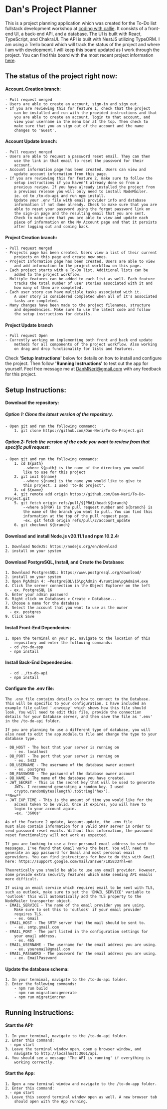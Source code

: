 # Dan's Project Planner
This is a project planning application which was created for the To-Do 
list fullstack development workshop at [coding with callie](http://coding-with-callie.com). 
It consists of a front-end UI, a back-end API, and a database. The UI is
built with React, TypeScript, and ChakraUI. The API is built with NestJS
utilizing TypeORM. I am using a Trello board which will track the status
of the project and where I am with development. I will keep this board
updated as I work through the project. You can find this board with the
most recent project information [here](https://trello.com/b/Yb5IJhSJ/to-do-list).

## The status of the project right now:

#### Account_Creation branch:
    - Pull request merged
    - Users are able to create an account, sign-in and sign out.
    - If you are reviewing this for feature 1, check that the project
        can be installed and run with the provided instructions and that
        you are able to create an account, login to that account, and 
        view your username in the menu bar at the top. Then check to
        make sure that you an sign out of the account and the name
        changes to 'Guest'.

#### Account Update branch:
    - Pull request merged
    - Users are able to request a password reset email. They can then
        use the link in that email to reset the password for their 
        account.
    - Account information page has been created. Users can view and
        update account information from this page.
    - If you are reviewing this for feature 2, make sure to follow the
        setup instructions if you haven't already done so from a
        previous review. If you have already installed the project from
        a previous release you will only need to install NodeMailer.
        ie. cd to /to-do-api and run npm install.
        Update your .env file with email provider info and database 
        information if not done already. Check to make sure that you are
        able to reset your password using the forgot password link on 
        the sign-in page and the resulting email that you are sent. 
        Check to make sure that you are able to view and update each 
        piece of information on the My Account page and that it persists
        after logging out and coming back.
        
#### Project Creation branch:
    - Pull request merged
    - Projects page has been created. Users view a list of their current
        projects on this page and create new ones.
    - Project Information page has been created. Users are able to view
        and add information to the project workflow on this page. 
    - Each project starts with a To-Do list. Additional lists can be 
        added to the project workflow. 
    - Multiple features can be added to each list as well. Each feature 
        tracks the total number of user stories associated with it and 
        how many of them are completed. 
    - Each user story can have multiple tasks associated with it. 
        A user story is considered completed when all of it's associated
        tasks are completed.
    - Many changes have been made to the project filenames, structure 
        and dependencies. Make sure to use the latest code and follow
        the setup instructions for details.

#### Project Update branch
    - Pull request Open
    - Currently working on implementing both front and back end update
        methods for all components of the project workflow. Also working
        on drag and drop functionality for lists and features.
    
Check **'Setup Instructions'** below for details on how to install and 
configure the project. Then follow **'Running Instructions'** to test 
out the app for yourself. Feel free message me at 
[DanMNeri@gmail.com](mailto:DanMNeri@gmail.com) with any feedback for this project. 

## Setup Instructions:

#### Download the repository:
##### **Option 1: Clone the latest version of the repository.**
    - Open git and run the following command:
        1. git clone https://github.com/Dan-Neri/To-Do-Project.git
    
##### **Option 2: Fetch the version of the code you want to review from that specific pull request:**
    - Open git and run the following commands:
        1. cd ${path}
            --where ${path} is the name of the directory you would
            like to use for this project
        2. git init ${name}
            --where ${name} is the name you would like to give to
            this project. I used 'to-do project'.
        3. cd ${name}
        4. git remote add origin https://github.com/Dan-Neri/To-Do-Project.git
        5. git fetch origin refs/pull/${PR#}/head:${branch}
            --where ${PR#} is the pull request number and ${branch} is
            the name of the branch you want to pull. You can find this
            information at the top of the pull request page.
            -ex. git fetch origin refs/pull/2/account_update
        6. git checkout ${branch}

#### Download and install Node.js v20.11.1 and npm 10.2.4:
    1. Download NodeJS: https://nodejs.org/en/download
    2. install on your system
        
#### Download PostgreSQL, Install, and Create the Database:
    1. Download PostgresSQL: https://www.postgresql.org/download/
    2. install on your system
    3. Open PgAdmin 4: ~PostgreSQL\16\pgAdmin 4\runtime\pgAdmin4.exe
    4. Click the server connection in the Object Explorer on the left 
      - ex. PostgreSQL 16
    5. Enter your admin password
    6. Right click on Databases > Create > Database...
    7. Choose a name for the database 
    8. Select the account that you want to use as the owner 
      - ex. postgres
    9. Click Save

#### Install Front-End Dependecies:
    1. Open the terminal on your pc, navigate to the location of this
        repository and enter the following commands:
      - cd /to-do-app
      - npm install
        
#### Install Back-End Dependencies:
      - cd ../to-do-api
      - npm install
          
#### Configure the .env file:
    The .env file contains details on how to connect to the Database.
    This will be specific to your configuration. I have included an
    example file called '.envcopy' which shows how this file should
    look. You will need to edit this file, provide the connection 
    details for your Database server, and then save the file as '.env'
    in the /to-do-api folder. 
    
    If you are planning to use a different type of database, you will 
    also need to edit the app.module.ts file and change the type to your
    database type.
    
    - DB_HOST - The host that your server is running on
        - ex. localhost
    - DB_PORT - The port that your server is running on
        - ex. 5432
    - DB_USERNAME - The username of the database owner account
        - ex. postgres 
    - DB_PASSWORD - The password of the database owner account
    - DB_NAME - The name of the database you have created.
    - JWT_SECRET - This is the secret key that will be used to generate
        JWTs. I recommend generating a random key. I used
        crypto.randomBytes(length).toString('hex').        
    **New** 
    - JWT_EXP_TIME - This is the amount of time you would like for the
        access token to be valid. Once it expires, you will have to
        login to your account again.
        -ex. '3600s'
    
    As of the Feature 2 update, Account-update, the .env file
    must also contain information for a valid SMTP server in order to
    send password reset emails. Without this information, the password
    reset functionality will not work as expected. 
    
    If you are looking to use a free personal email address to send the
    messages, I've found that Gmail works the best. You will need to
    generate an app password for Gmail and most personal email
    eproviders. You can find instructions for how to do this with Gmail
    here: https://support.google.com/mail/answer/185833?hl=en
    
    Theoretically you should be able to use any email provider. However,
    some provide extra security features which make sending API emails
    more difficult. 
    
    If using an email service which requires email to be sent with TLS,
    such as outlook, make sure to set the 'EMAIL_SERVICE' variable to 
    'outlook' this will automatically add the TLS property to the 
    NodeMailer transporter object.
    - EMAIL_SERVICE - The name of the email provider you are using.
        Make sure to set this to 'outlook' if your email provider 
        requires TLS.
        - ex. Gmail
    - EMAIL_HOST - The SMTP server that the mail should be sent to.
        - ex. smtp.gmail.com
    - EMAIL_PORT - The port listed in the configuration settings for
        your email address.
        - ex. 465
    - EMAIL_USERNAME - The username for the email address you are using.
        - ex. youremail@gmail.com
    - EMAIL_PASSWORD - The password for the email address you are using.
        - ex. EmailPassword
    
#### Update the database schema:
    1. In your terminal, navigate to the /to-do-api folder.
    2. Enter the following commands:
        - npm run build
        - npm run migration:generate
        - npm run migration:run

## Running Instructions:

#### Start the API:
    1. In your terminal, navigate to the /to-do-api folder.
    2. Enter this command:
      - npm start
    3. Leave the terminal window open, open a browser window, and
        navigate to http://localhost:3001/api.
    4. You should see a message 'The API is running' if everything is
        working correctly.
            
#### Start the App:
    1. Open a new terminal window and navigate to the /to-do-app folder.
    2. Enter this command:
      - npm start
    3. Leave this second terminal window open as well. A new browser tab
        should open with the App running.